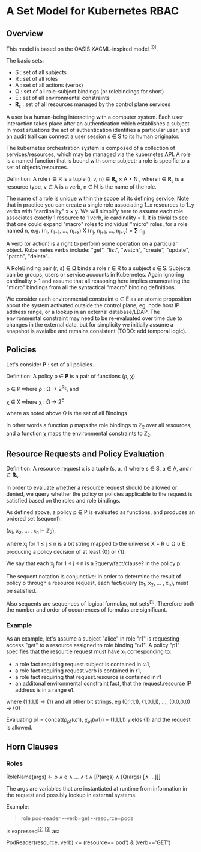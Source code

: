 # A Set Model for Kubernetes RBAC

## Overview

This model is based on the OASIS XACML-inspired model <sup>[[0]]</sup>.

The basic sets:

  * S : set of all subjects
  * R : set of all roles
  * A : set of all actions (verbs)
  * &Omega; : set of all role-subject bindings (or rolebindings for short)
  * E : set of all environmental constraints
  * __R__<sub>s</sub> : set of all resources managed by the control plane services

A user is a human-being interacting with a computer system. Each user interaction takes place 
after an authentication which establishes a subject. In most situations the act of authentication identifies a particular user,
and an audit trail can connect a user session s ∈ S to its human originator.

The kubernetes orchestration system is composed of a collection of services/resources, which may
be managed via the kubernetes API. A role is a named function that is bound with
some subject; a role is specific to a set of objects/resources. 

Definition: A role r ∈ R is a tuple (i, v, n) ∈ __R__<sub>s</sub> × A × N , where i ∈ __R__<sub>s</sub> is a resource type,
v ∈ A is a verb, n ∈ N is the name of the role.

The name of a role is unique within the scope of its defining service. Note that in practice you can create a single role
associating 1..x resources to 1..y verbs with "cardinality" x × y.  We will simplify here to assume each role associates 
exactly 1 resource to 1 verb, ie cardinality = 1. 
It is trivial to see that one could expand "macro" roles to individual "micro" roles, for a role named n, 
e.g. (n<sub>i</sub>, n<sub>i+1</sub>, ..., n<sub>i+x</sub>) X (n<sub>j</sub>, n<sub>j+1</sub>, ..., n<sub>j+y</sub>) = **&sum;** n<sub>ij</sub>

A verb (or action) is a right to perform some operation on a particular object. Kubernetes verbs include: 
"get", "list", "watch", "create", "update", "patch", "delete".

A RoleBinding pair (r, s) ∈ &Omega; binds a role r ∈ R to a subject s ∈ S. 
Subjects can be groups, users or service accounts in Kubernetes. 
Again ignoring cardinality > 1 and assume that all reasoning here implies enumerating the "micro" bindings 
from all the syntactical "macro" binding definitions.

We consider each environmental constraint e ∈ E as an atomic proposition about the system activated outside the control plane, 
eg. node host IP address range, or a lookup in an external database/LDAP. The environmental constraint may need to be re-evaluated over time due to changes in the external data, but for simplicity we initially assume a snapshot is avaialbe and remains consistent (TODO: add temporal logic).

## Policies

Let's consider __P__ : set of all policies.

Definition: A policy p ∈ __P__ is a pair of functions (&rho;, &chi;) 

&rho; ∈ &Rho; where &rho; : &Omega; &rarr; 2<sup>__R__<sub>s</sub></sup>, and 

&chi; ∈ &Chi; where &chi; : &Omega; &rarr; 2<sup>E</sup>

where as noted above &Omega; is the set of all Bindings

In other words a function &rho; maps the role bindings to &#8484;<sub>2</sub> over all resources, 
and a function &chi; maps the environmental constraints to &#8484;<sub>2</sub>.

## Resource Requests and Policy Evaluation

Definition: A resource request x is a tuple (s, a, r) where s ∈ S, a ∈ A, and r ∈ __R__<sub>s</sub>.

In order to evaluate whether a resource request should be allowed or denied, 
we query whether the policy or policies applicable to the request is satisfied based on the roles and role bindings. 

As defined above, a policy p ∈ P is evaluated as functions, and produces an ordered set (sequent):

(x<sub>1</sub>, x<sub>2</sub>, ... , x<sub>n</sub> &#8866; &#8484;<sub>2</sub>), 

where x<sub>j</sub> for 1 ≤ j ≤ n is a bit string mapped to the universe X = R ∪ &Omega; ∪ E producing a policy decision of at least {0} or {1}. 

We say that each x<sub>j</sub> for 1 ≤ j ≤ n is a ?query/fact/clause? in the policy p.

The sequent notation is conjunctive: In order to determine the result of policy p through
a resource request, each fact/query (x<sub>1</sub>, x<sub>2</sub>, ... , x<sub>n</sub>), must be satisfied.

Also sequents are sequences of logical formulas, not sets<sup>[[1]]</sup>. Therefore both the number and order of occurrences of formulas are significant.

### Example 
As an example, let's assume a subject "alice" in role "r1" is requesting access "get" to a resource assigned to role binding "ω1". 
A policy "p1" specifies that the resource request must have x<sub>1</sub> corresponding to:

* a role fact requiring request.subject is contained in ω1,
* a role fact requiring request.verb is contained in r1,
* a role fact requiring that request.resource is contained in r1 
* an additonal environmental constraint fact, that the request.resource IP address is in a range e1. 

where (1,1,1,1) &rarr; {1}
and all other bit strings, eg (0,1,1,1), (1,0,1,1), ..., (0,0,0,0) &rarr; {0}

Evaluating p1 = concat(&rho;<sub>p1</sub>(ω1), &chi;<sub>p1</sub>(ω1)) = (1,1,1,1) yields {1} and the request is allowed.

## Horn Clauses

### Roles

RoleName(args) ← p ∧ q ∧ ... ∧ t ∧ [P(args) ∧ [Q(args) [∧ ...]]]

The args are variables that are instantiated at runtime from information in the request and possibly lookup in external systems.

Example:

> role pod-reader --verb=get --resource=pods 

is expressed<sup>[[2]],[[3]]</sup> as:

PodReader(resource, verb) <= (resource=='pod') & (verb=='GET')


[0]: http://citeseerx.ist.psu.edu/viewdoc/download?doi=10.1.1.459.8327
[1]: https://en.wikipedia.org/wiki/Sequent
[2]: https://sites.google.com/site/pydatalog/Online-datalog-tutorial
[3]: https://sites.google.com/site/pydatalog/roadmap-and-change/documentation-of-version-81
